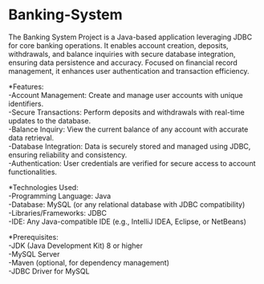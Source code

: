 # Banking-System
The Banking System Project is a Java-based application leveraging JDBC for core banking operations. It enables account creation, deposits, withdrawals, and balance inquiries with secure database integration, ensuring data persistence and accuracy. Focused on financial record management, it enhances user authentication and transaction efficiency.
<br>

*Features:<br>
-Account Management: Create and manage user accounts with unique identifiers.<br>
-Secure Transactions: Perform deposits and withdrawals with real-time updates to the database.<br>
-Balance Inquiry: View the current balance of any account with accurate data retrieval.<br>
-Database Integration: Data is securely stored and managed using JDBC, ensuring reliability and consistency.<br>
-Authentication: User credentials are verified for secure access to account functionalities.<br>

*Technologies Used:<br>
-Programming Language: Java<br>
-Database: MySQL (or any relational database with JDBC compatibility)<br>
-Libraries/Frameworks: JDBC<br>
-IDE: Any Java-compatible IDE (e.g., IntelliJ IDEA, Eclipse, or NetBeans)<br>

*Prerequisites:<br>
-JDK (Java Development Kit) 8 or higher<br>
-MySQL Server<br>
-Maven (optional, for dependency management)<br>
-JDBC Driver for MySQL<br>
